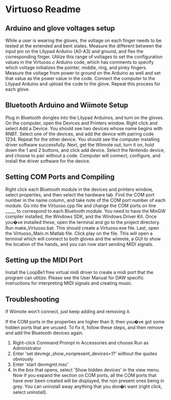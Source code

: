 # Virtuoso Readme

## Arduino and glove voltages setup  

While a user is wearing the gloves, the voltage on each finger needs to be tested at the extended and bent states. Measure the different between the input pin on the Lilypad Arduino (A0-A3) and ground, and flex the corresponding finger.  Utilize this range of voltages to set the configuration values in the Virtuoso.c Arduino code, which has  comments to specify which voltage initializes the pointer, middle, ring, and pinky fingers. Measure the voltage from power to ground on the Arduino as well and set that value as the power value in the code. Connect the computer to the Lilypad Arduino and upload the code to the glove. Repeat this process for each glove. 

## Bluetooth Arduino and Wiimote Setup 

Plug in Bluetooth dongles into the Lilypad Arduinos, and turn on the gloves. On the computer, open the Devices and Printers window. Right click and select Add a Device. You should see two devices whose name begins with RNBT. Select one of the devices, and add the device with pairing code 1234. Repeat for the other device. You should see the computer installing driver software successfully. Next, get the Wiimote out, turn it on, hold down the 1 and 2 buttons, and click add device. Select the Nintendo device, and choose to pair without a code. Computer will connect, configure, and install the driver software for the device.  


## Setting COM Ports and Compiling 

Right click each Bluetooth module in the devices and printers window, select properties, and then select the hardware tab. Find the COM port number in the name column, and take note of the COM port number of each module. Go into the Virtuoso.cpp file and change the COM ports on line _____ to correspond to each Bluetooth module. You need to have the MinGW compiler installed, the Windows SDK, and the Windows Driver Kit. Once you�ve installed these, open the terminal and go to the project directory. Run make_Virtuoso.bat. This should create a Virtuoso.exe file. Last, open the Virtuoso_Main.m Matlab file. Click play on the file. This will open a terminal which will connect to both gloves and the wiimote, a GUI to show the location of the hands, and you can now start sending MIDI signals. 

## Setting up the MIDI Port 

Install the LoopBe1 free virtual midi driver to create a midi port that the program can utilize. Please see the User Manual for DAW specific instructions for interpreting MIDI signals and creating music. 

## Troubleshooting 

If Wiimote won't connect, just keep adding and removing it. 

If the COM ports in the properties are higher than 9, then you�ve got some hidden ports that are unused. To fix it, follow these steps, and then remove and add the Bluetooth devices again. 

1. Right-click Command Prompt in Accessories and choose Run as Administrator
2. Enter 'set devmgr_show_nonpresent_devices=1?' without the quotes obviously
3. Enter 'start devmgmt.msc'
4. In the box that opens, select 'Show hidden devices' in the view menu.
Now if you expand the section on COM ports, all the COM ports that have ever
been created will be displayed, the non present ones being in grey. You can
uninstall away anything that you don�t want (right click, select uninstall).


